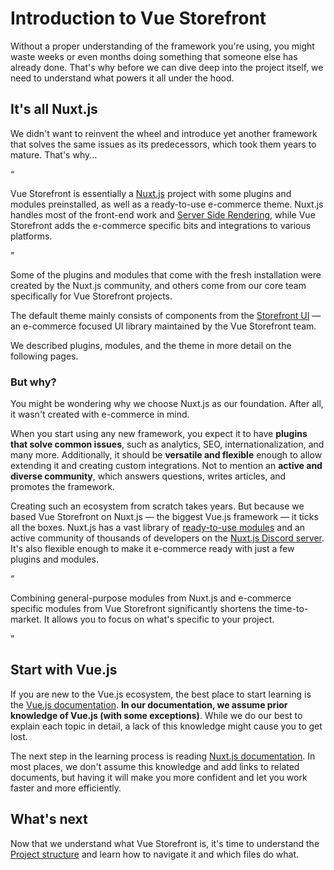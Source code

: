 # Introduction to Vue Storefront

Without a proper understanding of the framework you're using, you might waste weeks or even months doing something that someone else has already done. That's why before we can dive deep into the project itself, we need to understand what powers it all under the hood.

## It's all Nuxt.js

We didn't want to reinvent the wheel and introduce yet another framework that solves the same issues as its predecessors, which took them years to mature. That's why...

<q>

Vue Storefront is essentially a [Nuxt.js](https://nuxtjs.org/) project with some plugins and modules preinstalled, as well as a ready-to-use e-commerce theme. Nuxt.js handles most of the front-end work and [Server Side Rendering](https://nuxtjs.org/docs/concepts/server-side-rendering/), while Vue Storefront adds the e-commerce specific bits and integrations to various platforms.

</q>

Some of the plugins and modules that come with the fresh installation were created by the Nuxt.js community, and others come from our core team specifically for Vue Storefront projects.

The default theme mainly consists of components from the [Storefront UI](http://storefrontui.io/) — an e-commerce focused UI library maintained by the Vue Storefront team.

We described plugins, modules, and the theme in more detail on the following pages.

### But why?

You might be wondering why we choose Nuxt.js as our foundation. After all, it wasn't created with e-commerce in mind.

When you start using any new framework, you expect it to have **plugins that solve common issues**, such as analytics, SEO, internationalization, and many more. Additionally, it should be **versatile and flexible** enough to allow extending it and creating custom integrations. Not to mention an **active and diverse community**, which answers questions, writes articles, and promotes the framework.

Creating such an ecosystem from scratch takes years. But because we based Vue Storefront on Nuxt.js — the biggest Vue.js framework — it ticks all the boxes. Nuxt.js has a vast library of [ready-to-use modules](https://modules.nuxtjs.org/) and an active community of thousands of developers on the [Nuxt.js Discord server](https://discord.com/invite/ps2h6QT). It's also flexible enough to make it e-commerce ready with just a few plugins and modules.

<q>

Combining general-purpose modules from Nuxt.js and e-commerce specific modules from Vue Storefront significantly shortens the time-to-market. It allows you to focus on what's specific to your project.

</q>

## Start with Vue.js

If you are new to the Vue.js ecosystem, the best place to start learning is the [Vue.js documentation](https://vuejs.org/). **In our documentation, we assume prior knowledge of Vue.js (with some exceptions)**. While we do our best to explain each topic in detail, a lack of this knowledge might cause you to get lost.

The next step in the learning process is reading [Nuxt.js documentation](https://nuxtjs.org/docs/). In most places, we don't assume this knowledge and add links to related documents, but having it will make you more confident and let you work faster and more efficiently.

## What's next

Now that we understand what Vue Storefront is, it's time to understand the [Project structure](./project-structure.html) and learn how to navigate it and which files do what.

